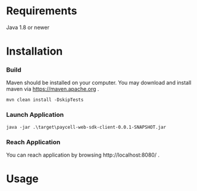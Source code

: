 # Requirements

Java 1.8 or newer

# Installation

### Build

Maven should be installed on your computer. You may download and install maven via https://maven.apache.org .

`mvn clean install -DskipTests`
    
### Launch Application

`java -jar .\target\paycell-web-sdk-client-0.0.1-SNAPSHOT.jar`

### Reach Application

You can reach application by browsing http://localhost:8080/ .

# Usage

